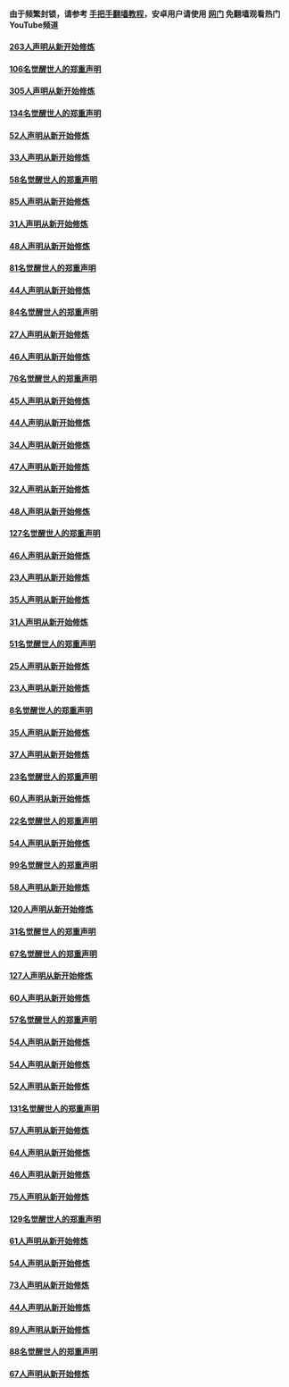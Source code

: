 #### 由于频繁封锁，请参考 [手把手翻墙教程](https://github.com/gfw-breaker/guides/wiki/)，安卓用户请使用 [网门](https://github.com/gfw-breaker/nogfw/blob/master/dl.md?t=03270200) 免翻墙观看热门YouTube频道 

#### [263人声明从新开始修炼](../pages/91/422553.md?t=03270200) 

#### [106名觉醒世人的郑重声明](../pages/91/422552.md?t=03270200) 

#### [305人声明从新开始修炼](../pages/91/422153.md?t=03270200) 

#### [134名觉醒世人的郑重声明](../pages/91/422152.md?t=03270200) 

#### [52人声明从新开始修炼](../pages/91/421846.md?t=03270200) 

#### [33人声明从新开始修炼](../pages/91/421804.md?t=03270200) 

#### [58名觉醒世人的郑重声明](../pages/91/421845.md?t=03270200) 

#### [85人声明从新开始修炼](../pages/91/421769.md?t=03270200) 

#### [31人声明从新开始修炼](../pages/91/421763.md?t=03270200) 

#### [48人声明从新开始修炼](../pages/91/421605.md?t=03270200) 

#### [81名觉醒世人的郑重声明](../pages/91/421656.md?t=03270200) 

#### [44人声明从新开始修炼](../pages/91/421544.md?t=03270200) 

#### [84名觉醒世人的郑重声明](../pages/91/421543.md?t=03270200) 

#### [27人声明从新开始修炼](../pages/91/421465.md?t=03270200) 

#### [46人声明从新开始修炼](../pages/91/421454.md?t=03270200) 

#### [76名觉醒世人的郑重声明](../pages/91/421453.md?t=03270200) 

#### [45人声明从新开始修炼](../pages/91/421452.md?t=03270200) 

#### [44人声明从新开始修炼](../pages/91/421422.md?t=03270200) 

#### [34人声明从新开始修炼](../pages/91/421322.md?t=03270200) 

#### [47人声明从新开始修炼](../pages/91/421264.md?t=03270200) 

#### [32人声明从新开始修炼](../pages/91/421225.md?t=03270200) 

#### [48人声明从新开始修炼](../pages/91/421202.md?t=03270200) 

#### [127名觉醒世人的郑重声明](../pages/91/421224.md?t=03270200) 

#### [46人声明从新开始修炼](../pages/91/421203.md?t=03270200) 

#### [23人声明从新开始修炼](../pages/91/421138.md?t=03270200) 

#### [35人声明从新开始修炼](../pages/91/421122.md?t=03270200) 

#### [31人声明从新开始修炼](../pages/91/421081.md?t=03270200) 

#### [51名觉醒世人的郑重声明](../pages/91/421080.md?t=03270200) 

#### [25人声明从新开始修炼](../pages/91/421020.md?t=03270200) 

#### [23人声明从新开始修炼](../pages/91/420884.md?t=03270200) 

#### [8名觉醒世人的郑重声明](../pages/91/420883.md?t=03270200) 

#### [35人声明从新开始修炼](../pages/91/420809.md?t=03270200) 

#### [37人声明从新开始修炼](../pages/91/420766.md?t=03270200) 

#### [23名觉醒世人的郑重声明](../pages/91/420765.md?t=03270200) 

#### [60人声明从新开始修炼](../pages/91/420727.md?t=03270200) 

#### [22名觉醒世人的郑重声明](../pages/91/420726.md?t=03270200) 

#### [54人声明从新开始修炼](../pages/91/420529.md?t=03270200) 

#### [99名觉醒世人的郑重声明](../pages/91/420528.md?t=03270200) 

#### [58人声明从新开始修炼](../pages/91/420198.md?t=03270200) 

#### [120人声明从新开始修炼](../pages/91/420141.md?t=03270200) 

#### [31名觉醒世人的郑重声明](../pages/91/420197.md?t=03270200) 

#### [67名觉醒世人的郑重声明](../pages/91/420140.md?t=03270200) 

#### [127人声明从新开始修炼](../pages/91/420082.md?t=03270200) 

#### [60人声明从新开始修炼](../pages/91/420081.md?t=03270200) 

#### [57名觉醒世人的郑重声明](../pages/91/420080.md?t=03270200) 

#### [54人声明从新开始修炼](../pages/91/419533.md?t=03270200) 

#### [54人声明从新开始修炼](../pages/91/419532.md?t=03270200) 

#### [52人声明从新开始修炼](../pages/91/419531.md?t=03270200) 

#### [131名觉醒世人的郑重声明](../pages/91/419530.md?t=03270200) 

#### [57人声明从新开始修炼](../pages/91/419430.md?t=03270200) 

#### [64人声明从新开始修炼](../pages/91/419429.md?t=03270200) 

#### [46人声明从新开始修炼](../pages/91/419428.md?t=03270200) 

#### [75人声明从新开始修炼](../pages/91/419427.md?t=03270200) 

#### [129名觉醒世人的郑重声明](../pages/91/419426.md?t=03270200) 

#### [61人声明从新开始修炼](../pages/91/419198.md?t=03270200) 

#### [54人声明从新开始修炼](../pages/91/419197.md?t=03270200) 

#### [73人声明从新开始修炼](../pages/91/419196.md?t=03270200) 

#### [44人声明从新开始修炼](../pages/91/419075.md?t=03270200) 

#### [89人声明从新开始修炼](../pages/91/419074.md?t=03270200) 

#### [88名觉醒世人的郑重声明](../pages/91/419195.md?t=03270200) 

#### [67人声明从新开始修炼](../pages/91/419073.md?t=03270200) 

